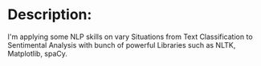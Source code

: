 # Description:

I'm applying some NLP skills on vary Situations from Text Classification to Sentimental Analysis with bunch of powerful Libraries such as NLTK, Matplotlib, spaCy.
 
